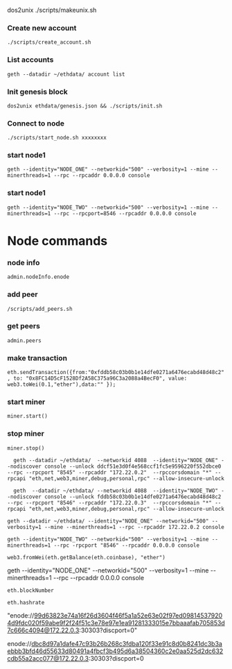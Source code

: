 
dos2unix ./scripts/makeunix.sh


### Create new account
``` ./scripts/create_account.sh ```
### List accounts
``` geth --datadir ~/ethdata/ account list ```
### Init genesis block
``` dos2unix ethdata/genesis.json && ./scripts/init.sh ```
### Connect to node
``` ./scripts/start_node.sh xxxxxxxx ```

### start node1

```
geth --identity="NODE_ONE" --networkid="500" --verbosity=1 --mine --minerthreads=1 --rpc --rpcaddr 0.0.0.0 console
```


### start node1

```
geth --identity="NODE_TWO" --networkid="500" --verbosity=1 --mine --minerthreads=1 --rpc --rpcport=8546 --rpcaddr 0.0.0.0 console
```

# Node commands
### node info
``` admin.nodeInfo.enode ```

### add peer

``` /scripts/add_peers.sh ```

### get peers

``` admin.peers ```

### make transaction

``` eth.sendTransaction({from:"0xfddb58c03b0b1e14dfe0271a6476ecabd48d48c2", to: "0x8FC14D5cF1528Df2A58C375a96C3a2088a4BecF0", value: web3.toWei(0.1,"ether"),data:"" }); ```

### start miner

``` miner.start() ```

### stop miner
``` miner.stop() ```


`  geth --datadir ~/ethdata/  --networkid 4088  --identity="NODE_ONE" --nodiscover console --unlock ddcf51e3d0f4e568ccf1fc5e9596220f552dbce0 --rpc --rpcport "8545" --rpcaddr "172.22.0.2"  --rpccorsdomain "*" --rpcapi "eth,net,web3,miner,debug,personal,rpc" --allow-insecure-unlock`


`  geth  --datadir ~/ethdata/ --networkid 4088  --identity="NODE_TWO" --nodiscover console --unlock fddb58c03b0b1e14dfe0271a6476ecabd48d48c2 --rpc --rpcport "8546" --rpcaddr "172.22.0.3"  --rpccorsdomain "*" --rpcapi "eth,net,web3,miner,debug,personal,rpc" --allow-insecure-unlock`



`geth --datadir ~/ethdata/ --identity="NODE_ONE" --networkid="500" --verbosity=1 --mine --minerthreads=1 --rpc --rpcaddr 172.22.0.2 console`


`geth --identity="NODE_TWO" --networkid="500" --verbosity=1 --mine --minerthreads=1 --rpc -rpcport "8546" --rpcaddr 0.0.0.0 console`


```
web3.fromWei(eth.getBalance(eth.coinbase), "ether")
```

geth --identity="NODE_ONE" --networkid="500" --verbosity=1 --mine --minerthreads=1 --rpc --rpcaddr 0.0.0.0 console



`eth.blockNumber`

`eth.hashrate`


"enode://99d63823e74a16f26d3604f46f5a1a52e63e02f97ed098145379204d9fdc020f59abe9f2f24f51c3e78e97e1ea91281333015e7bbaaafab705853d7c666c4094@172.22.0.3:30303?discport=0"

enode://dbc8d97a1dafe47c93b26b268c3fdba120f33e91c8d0b8241dc3b3aebbb3bfd46d55633d80491a4fbcf3b495d6a38504360c2e0aa525d2dc632cdb55a2acc077@172.22.0.3:30303?discport=0